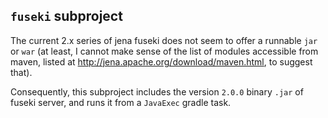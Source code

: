 ## `fuseki` subproject ##


The current 2.x series of jena fuseki does not seem to offer a runnable `jar` or `war` (at least, I cannot make sense of the list of modules accessible from maven, listed at <http://jena.apache.org/download/maven.html>, to suggest that).

Consequently, this subproject includes the version `2.0.0` binary `.jar` of fuseki server, and runs it from a `JavaExec` gradle task.


